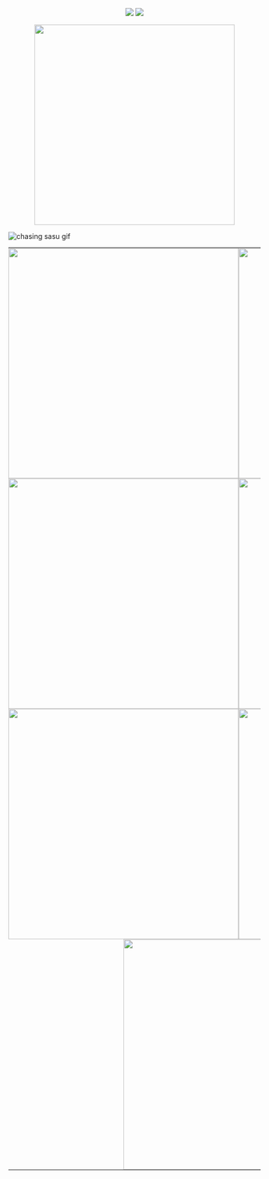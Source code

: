 
 <p align="center">
  <img src="https://komarev.com/ghpvc/?username=ZPIIDR&color=539289&style=plastic&label=profile_views_⟢" />
  <img src="https://cdn.discordapp.com/attachments/1249866886687227914/1388250985419505755/IMG_5357.gif?ex=68604cfb&is=685efb7b&hm=0b43819d089249d8df945a0d1c8bbd9a1cf3524cb030b9908c73ee73f369b180&" />
</p>


<p align="center">
  <a href="https://spotify-github-profile.kittinanx.com/api/view.svg?uid=31n7g6dvqqckkvzd64dbkpkhaqqq&redirect=true">
    <img src="https://spotify-github-profile.kittinanx.com/api/view.svg?uid=31n7g6dvqqckkvzd64dbkpkhaqqq&cover_image=true&theme=novatorem&show_offline=false&background_color=121212&interchange=false" width="400" />
  </a>
</p>

 ![chasing sasu gif](https://files.catbox.moe/t1wjrf.webp) 


<table cellspacing="0" cellpadding="0" style="border-collapse: collapse; margin: 0 auto;">
  <tr>
    <td style="padding: 0;"><img src="https://files.catbox.moe/1x7j3p.jpeg" width="460"/></td>
    <td style="padding: 0;"><img src="https://files.catbox.moe/ca9nr4.jpeg" width="460"/></td>
  </tr>
  <tr>
    <td style="padding: 0;"><img src="https://files.catbox.moe/u2fvh9.png" width="460"/></td>
    <td style="padding: 0;"><img src="https://files.catbox.moe/bagenv.png" width="460"/></td>
  </tr>
  <tr>
    <td style="padding: 0;"><img src="https://files.catbox.moe/j0x9py.png" width="460"/></td>
    <td style="padding: 0;"><img src="https://files.catbox.moe/hq0dzt.jpeg" width="460"/></td>
  </tr>
  <tr>
    <td colspan="2" align="center" style="padding: 0;">
      <img src="https://files.catbox.moe/ns8pnf.jpeg" width="460"/>
    </td>
  </tr>
</table>


